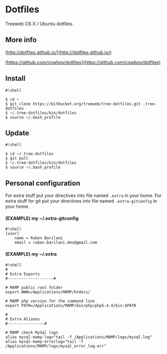 # Dotfiles

Treeweb OS X / Ubuntu dotfiles.

## More info

[http://dotfiles.github.io/](http://dotfiles.github.io/)
 
[https://github.com/cowboy/dotfiles](https://github.com/cowboy/dotfiles)

## Install

```
#!shell

$ cd ~
$ git clone https://bitbucket.org/treeweb/tree-dotfiles.git .tree-dotfiles
$ ~/.tree-dotfiles/bin/dotfiles
$ source ~/.bash_profile
```

## Update
```
#!shell

$ cd ~/.tree-dotfiles
$ git pull 
$ ~/.tree-dotfiles/bin/dotfiles
$ source ~/.bash_profile
```

## Personal configuration

For extra stuff put your directives into file named ```.extra``` in your home.
For extra stuff for git put your directives into file named ```.extra-gitconfig``` in your home.

#### (EXAMPLE) my ~/.extra-gitconfig
```
#!shell
[user]
    name = Ruben Barilani
    email = ruben.barilani.dev@gmail.com
```

#### (EXAMPLE) my ~/.extra
```
#!shell
#
# Extra Exports
#--------------------#

# MAMP public root folder
export WWW=/Applications/MAMP/htdocs/

# MAMP php version for the command line
export PATH=/Applications/MAMP/bin/php/php5.4.4/bin:$PATH

#
# Extra Aliases
#----------------#

# MAMP check MySql logs
alias mysql-mamp-log="tail -f /Applications/MAMP/logs/mysql.log"
alias mysql-mamp-errorlog="tail -f /Applications/MAMP/logs/mysql_error_log.err"

```



